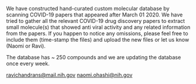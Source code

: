 We have constructed hand-curated custom molecular database by scanning 
COVID-19 papers that appeared after March 01 2020. 
We have tried to gather all the relevant COVID-19 drug discovery papers 
to extract small molecule(s) that showed anti viral activity and any related
information from the papers. If you happen to notice any omissions, please feel free to include them (time-stamp the files) 
and upload the new files or let us know (Naomi or Ravi). 

The database has ~ 250 compounds and we are updating the database once 
every week. 

ravichandrans@mail.nih.gov
naomi.ohashi@nih.gov

